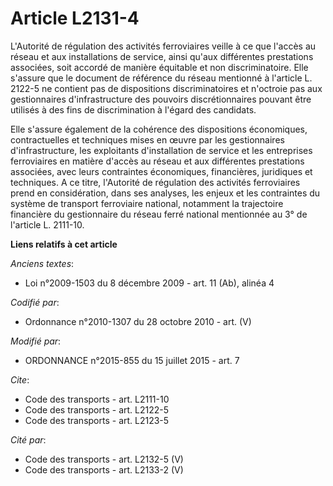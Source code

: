# Article L2131-4

L'Autorité de régulation des activités ferroviaires veille à ce que l'accès au réseau et aux installations de service, ainsi
qu'aux différentes prestations associées, soit accordé de manière équitable et non discriminatoire. Elle s'assure que le
document de référence du réseau mentionné à l'article L. 2122-5 ne contient pas de dispositions discriminatoires et n'octroie
pas aux gestionnaires d'infrastructure des pouvoirs discrétionnaires pouvant être utilisés à des fins de discrimination à
l'égard des candidats. 

Elle s'assure également de la cohérence des dispositions économiques, contractuelles et techniques mises en œuvre par les
gestionnaires d'infrastructure, les exploitants d'installation de service et les entreprises ferroviaires en matière d'accès
au réseau et aux différentes prestations associées, avec leurs contraintes économiques, financières, juridiques et
techniques. A ce titre, l'Autorité de régulation des activités ferroviaires prend en considération, dans ses analyses, les
enjeux et les contraintes du système de transport ferroviaire national, notamment la trajectoire financière du gestionnaire
du réseau ferré national mentionnée au 3° de l'article L. 2111-10.

**Liens relatifs à cet article**

_Anciens textes_:

  - Loi n°2009-1503 du 8 décembre 2009 - art. 11 (Ab), alinéa 4

_Codifié par_:

  - Ordonnance n°2010-1307 du 28 octobre 2010 - art. (V)

_Modifié par_:

  - ORDONNANCE n°2015-855 du 15 juillet 2015 - art. 7

_Cite_:

  - Code des transports - art. L2111-10
  - Code des transports - art. L2122-5
  - Code des transports - art. L2123-5

_Cité par_:

  - Code des transports - art. L2132-5 (V)
  - Code des transports - art. L2133-2 (V)
